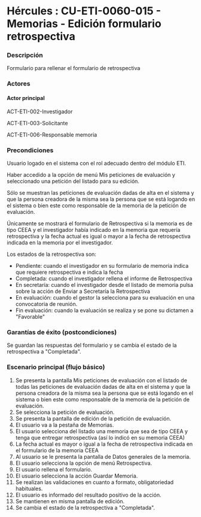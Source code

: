 # Hércules : CU\-ETI\-0060\-015 \- Memorias \- Edición formulario retrospectiva



### Descripción

Formulario para rellenar el formulario de retrospectiva

### Actores

#### Actor principal

ACT\-ETI\-002\-Investigador

ACT\-ETI\-003\-Solicitante

ACT\-ETI\-006\-Responsable memoria

### Precondiciones

Usuario logado en el sistema con el rol adecuado dentro del módulo ETI.

Haber accedido a la opción de menú Mis peticiones de evaluación y seleccionado una petición del listado para su edición.

Sólo se muestran las peticiones de evaluación dadas de alta en el sistema y que la persona creadora de la misma sea la persona que se está logando en el sistema o bien este como responsable de la memoria de la petición de evaluación.

Únicamente se mostrará el formulario de Retrospectiva si la memoria es de tipo CEEA y el investigador había indicado en la memoria que requería retrospectiva y la fecha actual es igual o mayor a la fecha de retrospectiva indicada en la memoria por el investigador.

Los estados de la retrospectiva son:

* Pendiente: cuando el investigador en su formulario de memoria indica que requiere retrospectiva e indica la fecha
* Completada: cuando el investigador rellena el informe de Retrospectiva
* En secretaría: cuando el investigador desde el listado de memoria pulsa sobre la acción de Enviar a Secretaría la Retrospectiva
* En evaluación: cuando el gestor la selecciona para su evaluación en una convocatoria de reunión.
* Fin evaluación: cuando la evaluación se realiza y se pone su dictamen a "Favorable"

### Garantías de éxito (postcondiciones)

Se guardan las respuestas del formulario y se cambia el estado de la retrospectiva a "Completada".

  


### Escenario principal (flujo básico)

1. Se presenta la pantalla Mis peticiones de evaluación con el listado de todas las peticiones de evaluación dadas de alta en el sistema y que la persona creadora de la misma sea la persona que se está logando en el sistema o bien este como responsable de la memoria de la petición de evaluación.
2. Se selecciona la petición de evaluación.
3. Se presenta la pantalla de edición de la petición de evaluación.
4. El usuario va a la pestaña de Memorias.
5. El usuario selecciona del listado una memoria que sea de tipo CEEA y tenga que entregar retrospectiva (así lo indicó en su memoria CEEA)
6. La fecha actual es mayor o igual a la fecha de retrospectiva indicada en el formulario de la memoria CEEA
7. Al usuario se le presenta la pantalla de Datos generales de la memoria.
8. El usuario selecciona la opción de menú Retrospectiva.
9. El usuario rellena el formulario.
10. El usuario selecciona la acción Guardar Memoria.
11. Se realizan las validaciones en cuanto a formato, obligatoriedad habituales.
12. El usuario es informado del resultado positivo de la acción.
13. Se mantienen en misma pantalla de edición.
14. Se cambia el estado de la retrospectiva a "Completada".




